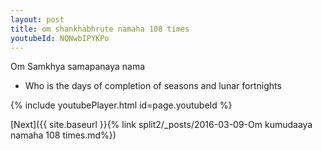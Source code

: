 ```yaml
---
layout: post
title: om shankhabhrute namaha 108 times
youtubeId: NQNwbIPYKPo
---
```

 
 
Om Samkhya samapanaya nama 
 
 -  Who is the days of completion of seasons and lunar fortnights 
 
  
 
  
 
 
 
 
 
 


{% include youtubePlayer.html id=page.youtubeId %}
 
[Next]({{ site.baseurl }}{% link  split2/_posts/2016-03-09-Om kumudaaya namaha 108 times.md%})
 
